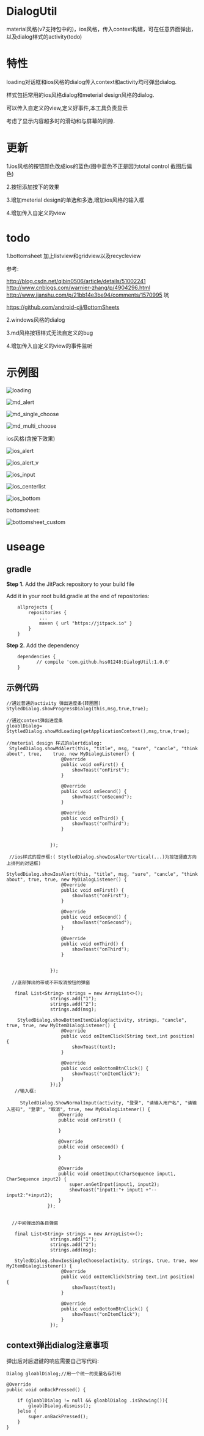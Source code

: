 


# DialogUtil
material风格(v7支持包中的)，ios风格，传入context构建，可在任意界面弹出，以及dialog样式的activity(todo)



# 特性

loading对话框和ios风格的dialog传入context和activity均可弹出dialog.

样式包括常用的ios风格dialog和meterial design风格的dialog.

可以传入自定义的view,定义好事件,本工具负责显示

考虑了显示内容超多时的滑动和与屏幕的间隙.



# 更新

1.ios风格的按钮颜色改成ios的蓝色(图中蓝色不正是因为total control 截图后偏色)

2.按钮添加按下的效果

3.增加meterial design的单选和多选,增加ios风格的输入框

4.增加传入自定义的view

# todo

1.bottomsheet 加上listview和gridview以及recycleview

参考:

http://blog.csdn.net/qibin0506/article/details/51002241
http://www.cnblogs.com/warnier-zhang/p/4904296.html
http://www.jianshu.com/p/21bb14e3be94/comments/1570995  坑

https://github.com/android-cjj/BottomSheets


2.windows风格的dialog

3.md风格按钮样式无法自定义的bug

4.增加传入自定义的view的事件监听







# 示例图

  ![loading](loading.jpg)



 ![md_alert](md_alert.jpg)





 ![md_single_choose](md_single_choose.jpg)



 ![md_multi_choose](md_multi_choose.jpg)





ios风格(含按下效果)



 ![ios_alert](ios_alert.jpg)





 ![ios_alert_v](ios_alert_v.jpg)



 ![ios_input](ios_input.jpg)





 ![ios_centerlist](ios_centerlist.jpg)



 ![ios_bottom](ios_bottom.jpg)



bottomsheet:

 ![bottomsheet_custom](bottomsheet_custom.jpg)



# useage



## gradle

**Step 1.** Add the JitPack repository to your build file

Add it in your root build.gradle at the end of repositories:

```
	allprojects {
		repositories {
			...
			maven { url "https://jitpack.io" }
		}
	}
```

**Step 2.** Add the dependency

```
	dependencies {
	       // compile 'com.github.hss01248:DialogUtil:1.0.0'
	}
```



## 示例代码



```
//通过普通的activity 弹出进度条(转圈圈)
StyledDialog.showProgressDialog(this,msg,true,true);

//通过context弹出进度条
gloablDialog=   StytledDialog.showMdLoading(getApplicationContext(),msg,true,true);

//meterial design 样式的alertdialog:
 StyledDialog.showMdAlert(this, "title", msg, "sure", "cancle", "think about", true, 	true, new MyDialogListener() {
                    @Override
                    public void onFirst() {
                        showToast("onFirst");
                    }

                    @Override
                    public void onSecond() {
                        showToast("onSecond");
                    }

                    @Override
                    public void onThird() {
                        showToast("onThird");
                    }


                });
                
 //ios样式的提示框:( StytledDialog.showIosAlertVertical(...)为按钮竖直方向上排列的对话框)
 
StyledDialog.showIosAlert(this, "title", msg, "sure", "cancle", "think about", true, true, new MyDialogListener() {
                    @Override
                    public void onFirst() {
                        showToast("onFirst");
                    }

                    @Override
                    public void onSecond() {
                        showToast("onSecond");
                    }

                    @Override
                    public void onThird() {
                        showToast("onThird");
                    }


                });
  
  //底部弹出的带或不带取消按钮的弹窗
  
   final List<String> strings = new ArrayList<>();
                strings.add("1");
                strings.add("2");
                strings.add(msg);

	StyledDialog.showBottomItemDialog(activity, strings, "cancle", true, true, new MyItemDialogListener() {
                    @Override
                    public void onItemClick(String text,int position) {
                        showToast(text);
                    }

                    @Override
                    public void onBottomBtnClick() {
                        showToast("onItemClick");
                    }
                });}
   //输入框:
   
     StyledDialog.ShowNormalInput(activity, "登录", "请输入用户名", "请输入密码", "登录", "取消", true, new MyDialogListener() {
                   @Override
                   public void onFirst() {

                   }

                   @Override
                   public void onSecond() {

                   }

                   @Override
                   public void onGetInput(CharSequence input1, CharSequence input2) {
                       super.onGetInput(input1, input2);
                       showToast("input1:"+ input1 +"--input2:"+input2);
                   }
               });
  
  
  //中间弹出的条目弹窗
  
   final List<String> strings = new ArrayList<>();
                strings.add("1");
                strings.add("2");
                strings.add(msg);
                
   StyledDialog.showIosSingleChoose(activity, strings, true, true, new MyItemDialogListener() {
                    @Override
                    public void onItemClick(String text,int position) {
                        showToast(text);
                    }

                    @Override
                    public void onBottomBtnClick() {
                        showToast("onItemClick");
                    }
                });
```



## context弹出dialog注意事项

弹出后对后退键的响应需要自己写代码:

```
Dialog gloablDialog;//用一个统一的变量名存引用

@Override
public void onBackPressed() {

    if (gloablDialog != null && gloablDialog .isShowing()){
        gloablDialog.dismiss();
    }else {
        super.onBackPressed();
    }
}


```


